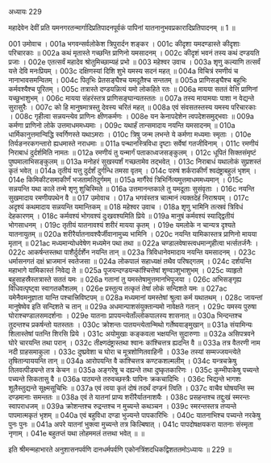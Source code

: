 अध्यायः 229

महादेवेन देवीं प्रति यमनगरतन्मार्गादिप्रतिपादनपूर्वकं पापिनां यातनानुभवप्रकारादिप्रतिपादनम् ॥ 1 ॥

001	उमोवाच ।
001a	भगवन्सर्वलोकेश त्रिपुरार्दन शङ्कर ।
001c	कीदृशा यमदण्डास्ते कीदृशाः परिचारकाः ॥
002a	कथं मृतास्ते गच्छन्ति प्राणिनो यमसादनम् ।
002c	कीदृशं भवनं तस्य कथं दण्डयति प्रजाः ।
002e	एतत्सर्वं महादेव श्रोतुमिच्छाम्यहं प्रभो ॥
003	महेश्वर उवाच ।
003a	शृणु कल्याणि तत्सर्वं यत्ते देवि मनःप्रियम् ।
003c	दक्षिणस्यां दिशि शुभे यमस्य सदनं महत् ॥
004a	विचित्रं रमणीयं च नानाभावसमन्वितम् ।
004c	पितृभिः प्रेतसङ्घैश्च यमदूतैश्च सन्ततम् ॥
005a	प्राणिसङ्घैश्च बहुभिः कर्मवश्यैश्च पूरितम् ।
005c	तत्रास्ते दण्डयन्नित्यं यमो लोकहिते रतः ॥
006a	मायया सततं वेत्ति प्राणिनां यच्छुभाशुभम् ।
006c	मायया संहरंस्तत्र प्राणिसङ्घान्यतस्ततः ॥
007a	तस्य मायामयाः पाशा न वेद्यन्ते सुरासुरैः ।
007c	को हि मानुषमात्रस्तु देवस्य चरितं महत् ॥
008a	एवं संवसतस्तस्य यमस्य परिचारकाः ।
008c	गृहीत्वा सन्नयन्त्येव प्राणिनः क्षीणकर्मणः ।
008e	यन केनापदेशेन त्वपदेशसमुद्भवाः ॥
009a	कर्मणा प्राणिनो लोके उत्तमाधममध्यमाः ।
009c	यथार्हं तान्समादाय नयन्ति यमसादनम् ॥
010a	धार्मिकानुत्तमान्विद्धि स्वर्गिणस्ते यथाऽमराः ।
010c	त्रिषु जन्म लभन्ते ये कर्मणा मध्यमाः स्मृताः ।
010e	तिर्यङनरकगन्तारो ह्यधमास्ते नराधमाः ॥
011a	पन्थानस्त्रिविधा दृष्टाः सर्वेषां गतजीविनाम् ।
011c	रमणीयं निराबाधं दुर्दर्शमिति नामतः ॥
012a	रमणीयं तु यन्मार्गं पताकाध्वजसङ्कुलम् ।
012c	धूपितं सिक्तसंमृष्टं पुष्पमालाभिसङ्कुलम् ॥
013a	मनोहरं सुखस्पर्शं गच्छतामेव तद्भवेत् ।
013c	निराबाधं यथालोकं सुप्रशस्तं कृतं भवेत् ॥
014a	तृतीयं यत्तु दुर्दर्शं दुर्गन्धि तमसा वृतम् ।
014c	परुषं शर्कराकीर्णं श्वदंष्ट्राबहुलं भृशम् ।
014e	किमिकीटसमाकीर्णं भजतामतिदुर्गमम् ॥
015a	मार्गैरेवं त्रिभिर्नित्यमुत्तमाधममध्यमान् ।
015c	सन्नयन्ति यथा काले तन्मे शृणु शुचिस्मिते ॥
016a	उत्तमानन्तकाले तु यमदूताः सुसंवृताः ।
016c	नयन्ति सुखमादाय रमणीयपथेन वै ॥
017	उमोवाच ।
017a	भगवंस्तत्र चात्मानं त्यक्तदेहं निराश्रयम् ।
017c	अदृश्यं कथमादाय सन्नयन्ति यमान्तिकम् ॥
018	महेश्वर उवाच ।
018a	शृणु भामिनि तत्स्रवं त्रिविधं देहकारणम् ।
018c	कर्मवश्यं भोगवश्यं दुःखवश्यमिति प्रिये ॥
019a	मानुषं कर्मवश्यं स्याद्द्वितीयं भोगसाधनम् ।
019c	तृतीयं यातनावश्यं शरीरं मायया कृतम् ।
019e	यमलोके न चान्यत्र दृश्यते यातनायुतम् ॥
020a	शरीरैर्यातनावश्यैर्जीवानामुच्य भामिनि ।
020c	नयन्ति यामिकास्तत्र प्राणिनो मायया मृतान् ॥
021ac	मध्यमान्योधवेषेण मध्यमेन पथा तथा ॥
022a	चण्डालवेषास्त्वधमान्गृहीत्वा भर्त्सतर्जनैः ।
022c	आकर्षन्तस्तथा पाशैर्दुर्दर्शेन नयन्ति तान् ॥
023a	त्रिविधानेवमादाय नयन्ति यमसादनम् ।
023c	धर्मासनगतं दक्षं भ्राजमानं स्वतेजसा ॥
024a	लोकपालं सहाध्यक्षं तथैव परिषद्गतम् ।
024c	दर्शयन्ति महाभागे यामिकास्तं निवेद्य ते ॥
025a	पूजयन्दण्डयन्कांश्चित्तेषां शृण्वञ्शुभाशुभम् ।
025c	व्याहृतो बहुसाहस्रैस्तत्रास्ते सततं यमः ॥
026a	गतानां तु यमस्तेषामुत्तमानभिपूजया ।
026c	अभिसङ्गृह्य विधिवत्पृष्ट्वा स्वागतकौशलम् ।
026e	प्रस्तुत्य तत्कृतं तेषां लोकं सन्दिशते यमः ॥
027ac	यमेनैवमनुज्ञाता यान्ति पश्चात्त्रिविष्टपम् ॥
028a	मध्यमानां यमस्तेषां श्रुत्वा कर्म यथातथम् ।
028c	जायन्तां मानुषेष्वेव इति सन्दिशते च तान् ॥
029a	अधमान्पाशसंयुक्तान्यमो नावेक्षते गतान् ।
029c	यमस्य पुरुषा घोराश्चण्डालसमदर्शनाः ।
029e	यातनाः प्रापयन्त्येताँल्लोकपालस्य शासनात् ॥
030a	भिन्दन्तश्च तुदन्तश्च प्रकर्षन्तो यतस्ततः ।
030c	क्रोशन्तः पातयन्त्येतान्मिथो गर्तेष्ववाङ्मुखान् ॥
031a	संयामिन्यः शिलास्तेषां पतन्ति शिरसि प्रिये ।
031c	अयोमुखाः कङ्कवला भक्षयन्ति सुदारुणाः ॥
032a	असिपत्रवने घोरे चारयन्ति तथा परान् ।
032c	तीक्ष्णदंष्ट्रास्तथा श्वानः कांश्चित्तत्र ह्यदन्ति वै ॥
033a	तत्र वैतरणी नाम नदी ग्राहसमाकुला ।
033c	दुष्प्रवेशा च घोरा च मूत्रशोणितवाहिनी ।
033e	तस्यां सम्मज्जयन्त्येते तृषितान्पाययन्ति तान् ॥
034a	आरोपयन्ति वै कांश्चित्तत्र कण्टकशल्मलीम् ।
034c	यन्त्रचक्रेषु तिलवत्पीड्यन्ते तत्र केचन ॥
035a	अङ्गरेषु च दह्यन्ते तथा दुष्कृतकारिणः ।
035c	कुम्भीपाकेषु पच्यन्ते पच्यन्ते सिकतासु वै ॥
036a	पाठ्यन्ते तरुवच्छस्त्रैः पापिनः क्रकचादिभिः ।
036c	भिद्यन्ते भागशः शूलैस्तुद्यन्ते सूक्ष्मसूचिभिः ॥
037a	एवं त्वया कृतं दोषं तदर्थं दण्डनं त्विति ।
037c	वाचैव घोषयन्ति स्म दण्डमानाः समन्ततः ॥
038a	एवं ते यातनां प्राप्य शरीरैर्यातनाशयैः ।
038c	प्रसहन्तश्च तद्दुःखं स्मरन्तः स्वापराधजम् ॥
039a	क्रोशन्तश्च रुद्रन्तश्च न मुच्यन्ते कथञ्चन ।
039c	स्मरन्तस्तत्र तप्यन्ते पापमात्मकृतं भृशम् ॥
040a	एवं बहुविधा दण्डा भुज्यन्ते पापकारिभिः ।
040c	यातनाभिश्च पच्यन्ते नरकेषु पुनः पुनः ॥
041a	अपरे यातनां भुक्त्वा मुच्यन्ते तत्र किल्बिषात् ।
041c	पापदोषक्षयकरा यातनाः संस्मृता नृणाम् ।
041e	बहुतप्तं यथा लोहममलं तत्तथा भवेत् ॥ ॥

इति श्रीमन्महाभारते अनुशासनपर्वणि दानधर्मपर्वणि एकोनत्रिंशदधिकद्विशततमोऽध्यायः ॥ 229 ॥
